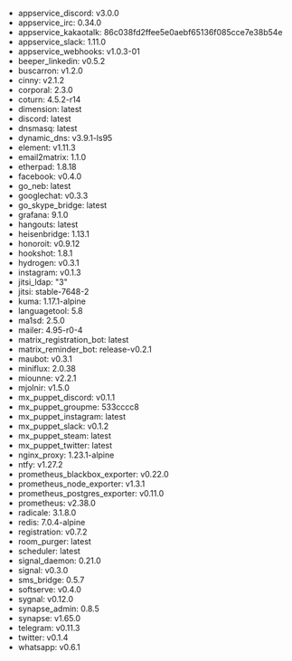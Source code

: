* appservice_discord: v3.0.0
* appservice_irc: 0.34.0
* appservice_kakaotalk: 86c038fd2ffee5e0aebf65136f085cce7e38b54e
* appservice_slack: 1.11.0
* appservice_webhooks: v1.0.3-01
* beeper_linkedin: v0.5.2
* buscarron: v1.2.0
* cinny: v2.1.2
* corporal: 2.3.0
* coturn: 4.5.2-r14
* dimension: latest
* discord: latest
* dnsmasq: latest
* dynamic_dns: v3.9.1-ls95
* element: v1.11.3
* email2matrix: 1.1.0
* etherpad: 1.8.18
* facebook: v0.4.0
* go_neb: latest
* googlechat: v0.3.3
* go_skype_bridge: latest
* grafana: 9.1.0
* hangouts: latest
* heisenbridge: 1.13.1
* honoroit: v0.9.12
* hookshot: 1.8.1
* hydrogen: v0.3.1
* instagram: v0.1.3
* jitsi_ldap: "3"
* jitsi: stable-7648-2
* kuma: 1.17.1-alpine
* languagetool: 5.8
* ma1sd: 2.5.0
* mailer: 4.95-r0-4
* matrix_registration_bot: latest
* matrix_reminder_bot: release-v0.2.1
* maubot: v0.3.1
* miniflux: 2.0.38
* miounne: v2.2.1
* mjolnir: v1.5.0
* mx_puppet_discord: v0.1.1
* mx_puppet_groupme: 533cccc8
* mx_puppet_instagram: latest
* mx_puppet_slack: v0.1.2
* mx_puppet_steam: latest
* mx_puppet_twitter: latest
* nginx_proxy: 1.23.1-alpine
* ntfy: v1.27.2
* prometheus_blackbox_exporter: v0.22.0
* prometheus_node_exporter: v1.3.1
* prometheus_postgres_exporter: v0.11.0
* prometheus: v2.38.0
* radicale: 3.1.8.0
* redis: 7.0.4-alpine
* registration: v0.7.2
* room_purger: latest
* scheduler: latest
* signal_daemon: 0.21.0
* signal: v0.3.0
* sms_bridge: 0.5.7
* softserve: v0.4.0
* sygnal: v0.12.0
* synapse_admin: 0.8.5
* synapse: v1.65.0
* telegram: v0.11.3
* twitter: v0.1.4
* whatsapp: v0.6.1
